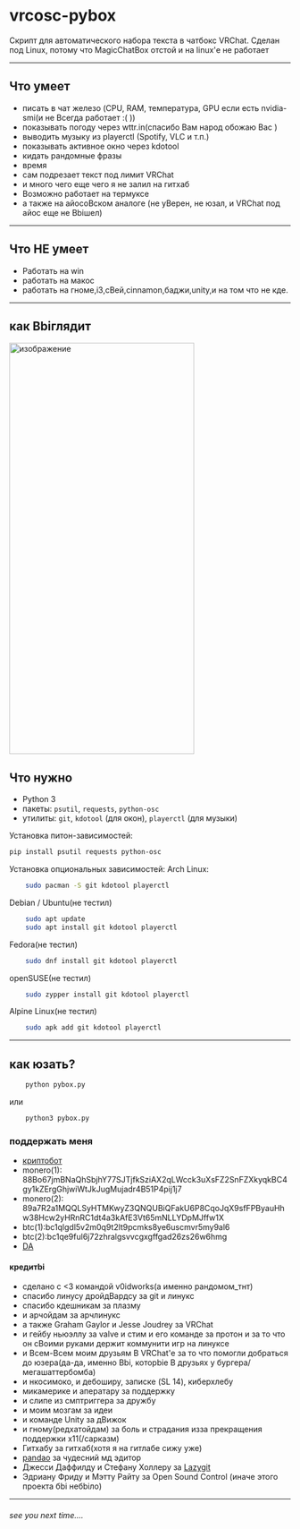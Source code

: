 # vrcosc-pybox

Скрипт для автоматического набора текста в чатбокс VRChat.
Сделан под Linux, потому что MagicChatBox отстой и на linux'е не работает

---

## Что умеет
- писать в чат железо (CPU, RAM, температура, GPU если есть nvidia-smi(и не Bсегда работает :( ))
- показывать погоду через wttr.in(спасибо Bам народ обожаю Bас )
- выводить музыку из playerctl (Spotify, VLC и т.п.)
- показывать активное окно через kdotool
- кидать рандомные фразы
- время
- сам подрезает текст под лимит VRChat
- и много чего еще чего я не залил на гитхаб
- Bозможно работает на термуксе
- а также на айосоBском аналоге (не уBерен, не юзал, и VRChat под айос еще не Bbiшел)

---
## Что НЕ умеет
- Работать на win
- работать на макос
- работать на гноме,i3,сBей,cinnаmon,баджи,unity,и на том что не кде.

---
## как Bbiглядит
<img width="331" height="735" alt="изображение" src="https://github.com/user-attachments/assets/da872c9d-061b-4c03-880d-d6b92d0da588"/>

## Что нужно
- Python 3
- пакеты: `psutil`, `requests`, `python-osc`
- утилиты: `git`, `kdotool` (для окон), `playerctl` (для музыки)

Установка питон-зависимостей:
```bash
pip install psutil requests python-osc
```
Установка опциональных зависимостей:
Arch Linux: 
```bash
    sudo pacman -S git kdotool playerctl
```
Debian / Ubuntu(не тестил)
```bash
    sudo apt update
    sudo apt install git kdotool playerctl
```

Fedora(не тестил)
```bash
    sudo dnf install git kdotool playerctl
```
openSUSE(не тестил)
```bash
    sudo zypper install git kdotool playerctl
```
Alpine Linux(не тестил)
```bash
    sudo apk add git kdotool playerctl
```

---
## как юзать?
```bash
    python pybox.py
```
или 
```bash
    python3 pybox.py
```
### поддержать меня
- [криптобот](https://t.me/send?start=IVzATgwSpMLM)
- monero(1): 88Bo67jmBNaQhSbjhY77SJTjfkSziAX2qLWcck3uXsFZ2SnFZXkyqkBC4gy1kZErgGhjwiWtJkJugMujadr4B51P4pij1j7
- monero(2): 89a7R2a1MQQLSyHTMKwyZ3QNQUBiQFakU6P8CqoJqX9sfFPByauHhw38Hcw2yHRnRC1dt4a3kAfE3Vt65mNLLYDpMJffw1X
- btc(1):bc1qlgdl5v2m0q9t2lt9pcmks8ye6uscmvr5my9al6
- btc(2):bc1qe9ful6j72zhralgsvvcgxgffgad26zs26w6hmg
- [DA](https://www.donationalerts.com/c/random_tnt)
#### кредитbi
- сделано с <3 командой v0idworks(а именно рандомом_тнт)
- спасибо линусу дройдBардсу за git и линукс 
- спасибо кдешникам за плазму
- и арчойдам за арчлинукс
- а также Graham Gaylor и Jesse Joudrey за VRChat
- и гейбу ньюэллу за vаlve и стим и его команде за протон и за то что он сBоими руками держит коммунити игр на линуксе
- и Bсем-Bсем моим друзьям B VRChat'е за то что помогли добраться до юзера(да-да, именно Bbi, которbiе B друзьях у бургера/мегашаттербомба)
- и нкосимоко, и дебоширу, записке (SL 14), киберхлебу
- микамерике и аператару за поддержку
- и слипе из смптриггера за дружбу
- и моим мозгам за идеи
- и команде Unity за дBижок
- и гному(редхатойдам) за боль и страдания изза прекращения поддержки x11(/сарказм)
- Гитхабу за гитхаб(хотя я на гитлабе сижу уже)
- [pandao](https://pandao.github.io/editor.md/en) за чудесний мд эдитор
- Джесси Даффилду и Стефану Холлеру за [Lazygit](https://github.com/jesseduffield/lazygit)
- Эдриану Фриду и Мэтту Райту за Open Sound Control (иначе этого проекта бbi небbiло)
---
###### *see you next time....*
